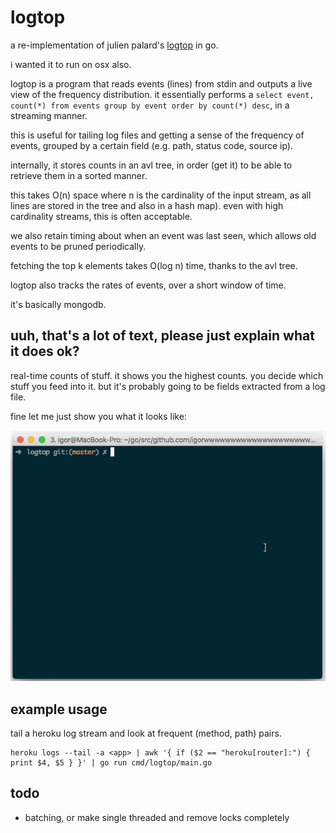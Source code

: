 # logtop

a re-implementation of julien palard's [logtop](https://github.com/JulienPalard/logtop) in go.

i wanted it to run on osx also.

logtop is a program that reads events (lines) from stdin and outputs a live view of the frequency distribution. it essentially performs a `select event, count(*) from events group by event order by count(*) desc`, in a streaming manner.

this is useful for tailing log files and getting a sense of the frequency of events, grouped by a certain field (e.g. path, status code, source ip).

internally, it stores counts in an avl tree, in order (get it) to be able to retrieve them in a sorted manner.

this takes O(n) space where n is the cardinality of the input stream, as all lines are stored in the tree and also in a hash map). even with high cardinality streams, this is often acceptable.

we also retain timing about when an event was last seen, which allows old events to be pruned periodically.

fetching the top k elements takes O(log n) time, thanks to the avl tree.

logtop also tracks the rates of events, over a short window of time.

it's basically mongodb.

## uuh, that's a lot of text, please just explain what it does ok?

real-time counts of stuff. it shows you the highest counts. you decide which stuff you feed into it. but it's probably going to be fields extracted from a log file.

fine let me just show you what it looks like:

![animated gif showing the tool in action](demo.gif)

## example usage

tail a heroku log stream and look at frequent (method, path) pairs.

```
heroku logs --tail -a <app> | awk '{ if ($2 == "heroku[router]:") { print $4, $5 } }' | go run cmd/logtop/main.go
```

## todo

* batching, or make single threaded and remove locks completely
